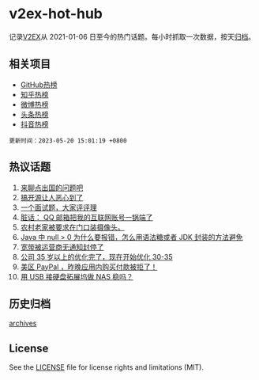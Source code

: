 # v2ex-hot-hub

 记录[V2EX](https://www.v2ex.com/)从 2021-01-06 日至今的热门话题。每小时抓取一次数据，按天[归档](archives)。
 
 ## 相关项目

- [GitHub热榜](https://github.com/it985/github-hot-hub)
- [知乎热榜](https://github.com/it985/zhihu-hot-hub)
- [微博热榜](https://github.com/it985/weibo-hot-hub)
- [头条热榜](https://github.com/it985/toutiao-hot-hub)
- [抖音热榜](https://github.com/it985/douyin-hot-hub)


 `更新时间：2023-05-20 15:01:19 +0800`

## 热议话题

1. [来聊点出国的问题吧](https://www.v2ex.com/t/941463)
1. [搞开源让人恶心到了](https://www.v2ex.com/t/941357)
1. [一个面试题，大家评评理](https://www.v2ex.com/t/941363)
1. [脏话： QQ 邮箱把我的互联网账号一锅端了](https://www.v2ex.com/t/941408)
1. [农村老家被要求在门口装摄像头。](https://www.v2ex.com/t/941336)
1. [Java 中 null > 0 为什么要报错，怎么用语法糖或者 JDK 封装的方法避免](https://www.v2ex.com/t/941309)
1. [宽带被运营商无通知封停了](https://www.v2ex.com/t/941436)
1. [公司 35 岁以上的优化完了，现在开始优化 30-35](https://www.v2ex.com/t/941475)
1. [美区 PayPal ，昨晚应用内购买付款被拒了！](https://www.v2ex.com/t/941271)
1. [用 USB 接硬盘拓展坞做 NAS 稳吗？](https://www.v2ex.com/t/941351)

## 历史归档

[archives](archives)

## License

See the [LICENSE](LICENSE) file for license rights and limitations (MIT).
